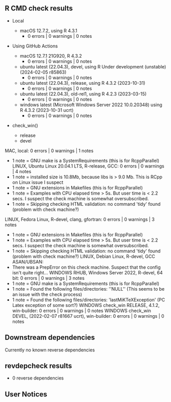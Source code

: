 ## R CMD check results

* Local
  - macOS 12.7.2, using R 4.3.1
    + 0 errors | 0 warnings | 0 notes

* Using GitHub Actions
  - macOS 12.7.1 21G920, R 4.3.2
    + 0 errors | 0 warnings | 0 notes
  - ubuntu latest (22.04.3), devel, using R Under development (unstable) (2024-02-05 r85863)
    + 0 errors | 0 warnings | 0 notes
  - ubuntu latest (22.04.3), release, using R  4.3.2 (2023-10-31)
    + 0 errors | 0 warnings | 0 notes
  - ubuntu latest (22.04.3), old-rel1, using R 4.2.3 (2023-03-15)
    + 0 errors | 0 warnings | 0 notes
  - windows latest (Microsoft Windows Server 2022 10.0.20348)  using R 4.3.2 (2023-10-31 ucrt)
    + 0 errors | 0 warnings | 0 notes


* check_win()
  - release
  - devel

MAC, local: 0 errors | 0 warnings | 1 notes
  - 1 note =  GNU make is a SystemRequirements (this is for RcppParallel)
LINUX, Ubuntu Linux 20.04.1 LTS, R-release, GCC: 0 errors | 0 warnings | 4 notes
  - 1 note = installed size is 10.8Mb, because libs is > 9.0 Mb. This is RCpp on Linux issue I suspect
  - 1 note =  GNU extensions in Makefiles (this is for RcppParallel)
  - 1 note = Examples with CPU elapsed time > 5s. But user time is < 2.2 secs.  I suspect
    the check machine is somewhat oversubscribed.
  - 1 note = Skipping checking HTML validation: no command 'tidy' found (problem with check machine?)

LINUX, Fedora Linux, R-devel, clang, gfortran:  0 errors | 0 warnings | 3 notes
  - 1 note =  GNU extensions in Makefiles (this is for RcppParallel)
  - 1 note = Examples with CPU elapsed time > 5s. But user time is < 2.2 secs.  I suspect
    the check machine is somewhat oversubscribed.
  - 1 note = Skipping checking HTML validation: no command 'tidy' found (problem with check machine?)
LINUX, Debian Linux, R-devel, GCC ASAN/UBSAN:
  - There was a PrepError on this check machine.  Suspect that the config isn't quite right...
WINDOWS RHUB, Windows Server 2022, R-devel, 64 bit: 0 errors | 0 warnings | 3 notes
  - 1 note =  GNU make is a SystemRequirements (this is for RcppParallel)
  - 1 note = Found the following files/directories: ''NULL''  (This seems to be an issue with the check process)
  - 1 note = Found the following files/directories: 'lastMiKTeXException' (PC Latex exception of some sort?)
WINDOWS check_win RELEASE, 4.1.2, win-builder: 0 errors | 0 warnings | 0 notes
WINDOWS check_win DEVEL, (2022-02-07 r81667 ucrt), win-builder: 0 errors | 0 warnings | 0 notes



## Downstream dependencies

Currently no known reverse dependencies

## revdepcheck results

* 0 reverse dependencies

## User Notices


